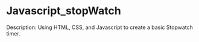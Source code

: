 # Javascript_stopWatch
Description: Using HTML, CSS, and Javascript to create a basic Stopwatch timer. 
